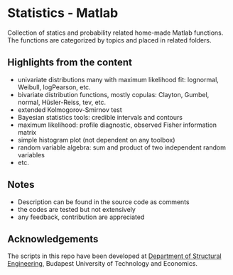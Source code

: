 Statistics - Matlab
=====================

Collection of statics and probability related home-made Matlab functions. The functions are categorized by topics and placed in related folders.


Highlights from the content
--------
* univariate distributions many with maximum likelihood fit: lognormal, Weibull, logPearson, etc.
* bivariate distribution functions, mostly copulas: Clayton, Gumbel, normal, Hüsler-Reiss, tev, etc.
* extended Kolmogorov-Smirnov test
* Bayesian statistics tools: credible intervals and contours
* maximum likelihood: profile diagnostic, observed Fisher information matrix
* simple histogram plot (not dependent on any toolbox)
* random variable algebra: sum and product of two independent random variables
* etc.	

Notes
----- 
* Description can be found in the source code as comments
* the codes are tested but not extensively
* any feedback, contribution are appreciated

Acknowledgements
----------------

The scripts in this repo have been developed at [Department of Structural Engineering](http://www.epito.bme.hu/hidak-es-szerkezetek-tanszek), Budapest University of Technology and Economics.